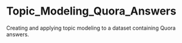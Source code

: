 # Topic_Modeling_Quora_Answers
Creating and applying topic modeling to a dataset containing Quora answers. 
